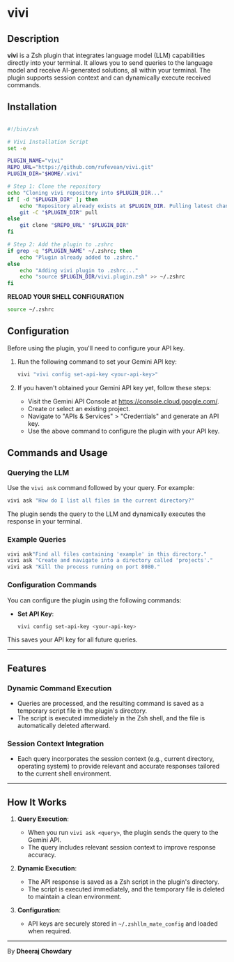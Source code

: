 

# vivi

## Description

**vivi** is a Zsh plugin that integrates language model (LLM) capabilities directly into your terminal. It allows you to send queries to the language model and receive AI-generated solutions, all within your terminal. The plugin supports session context and can dynamically execute received commands.

## Installation

```zsh

#!/bin/zsh

# Vivi Installation Script
set -e

PLUGIN_NAME="vivi"
REPO_URL="https://github.com/rufevean/vivi.git"
PLUGIN_DIR="$HOME/.vivi"

# Step 1: Clone the repository
echo "Cloning vivi repository into $PLUGIN_DIR..."
if [ -d "$PLUGIN_DIR" ]; then
    echo "Repository already exists at $PLUGIN_DIR. Pulling latest changes..."
    git -C "$PLUGIN_DIR" pull
else
    git clone "$REPO_URL" "$PLUGIN_DIR"
fi

# Step 2: Add the plugin to .zshrc
if grep -q "$PLUGIN_NAME" ~/.zshrc; then
    echo "Plugin already added to .zshrc."
else
    echo "Adding vivi plugin to .zshrc..."
    echo "source $PLUGIN_DIR/vivi.plugin.zsh" >> ~/.zshrc
fi


```
**RELOAD YOUR SHELL CONFIGURATION**
``` zsh
source ~/.zshrc

```

## Configuration

Before using the plugin, you'll need to configure your API key.

1. Run the following command to set your Gemini API key:
    ```zsh
    vivi "vivi config set-api-key <your-api-key>"
    ```

2. If you haven't obtained your Gemini API key yet, follow these steps:
    - Visit the Gemini API Console at https://console.cloud.google.com/.
    - Create or select an existing project.
    - Navigate to "APIs & Services" > "Credentials" and generate an API key.
    - Use the above command to configure the plugin with your API key.

## Commands and Usage

### Querying the LLM

Use the `vivi ask` command followed by your query. For example:

```zsh
vivi ask "How do I list all files in the current directory?"
```

The plugin sends the query to the LLM and dynamically executes the response in your terminal.

### Example Queries

```zsh
vivi ask"Find all files containing 'example' in this directory."
vivi ask "Create and navigate into a directory called 'projects'."
vivi ask "Kill the process running on port 8080."
```

### Configuration Commands

You can configure the plugin using the following commands:

- **Set API Key**:
    ```zsh
    vivi config set-api-key <your-api-key>
    ```

This saves your API key for all future queries.

---

## Features

### Dynamic Command Execution
- Queries are processed, and the resulting command is saved as a temporary script file in the plugin's directory.
- The script is executed immediately in the Zsh shell, and the file is automatically deleted afterward.

### Session Context Integration
- Each query incorporates the session context (e.g., current directory, operating system) to provide relevant and accurate responses tailored to the current shell environment.

---

## How It Works

1. **Query Execution**:
    - When you run `vivi ask <query>`, the plugin sends the query to the Gemini API.
    - The query includes relevant session context to improve response accuracy.

2. **Dynamic Execution**:
    - The API response is saved as a Zsh script in the plugin's directory.
    - The script is executed immediately, and the temporary file is deleted to maintain a clean environment.

3. **Configuration**:
    - API keys are securely stored in `~/.zshllm_mate_config` and loaded when required.

---

By **Dheeraj Chowdary**
